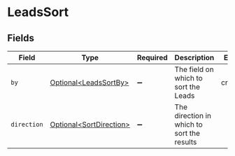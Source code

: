 # LeadsSort


## Fields

| Field                                                                | Type                                                                 | Required                                                             | Description                                                          | Example                                                              |
| -------------------------------------------------------------------- | -------------------------------------------------------------------- | -------------------------------------------------------------------- | -------------------------------------------------------------------- | -------------------------------------------------------------------- |
| `by`                                                                 | [Optional\<LeadsSortBy>](../../models/components/LeadsSortBy.md)     | :heavy_minus_sign:                                                   | The field on which to sort the Leads                                 | created_at                                                           |
| `direction`                                                          | [Optional\<SortDirection>](../../models/components/SortDirection.md) | :heavy_minus_sign:                                                   | The direction in which to sort the results                           |                                                                      |
